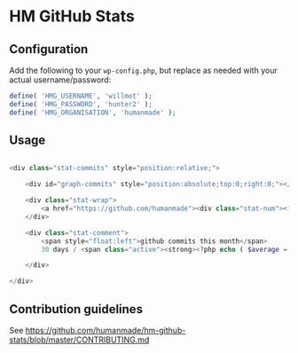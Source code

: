# HM GitHub Stats

## Configuration
Add the following to your `wp-config.php`, but replace as needed with your
actual username/password:

```php
define( 'HMG_USERNAME', 'willmot' );
define( 'HMG_PASSWORD', 'hunter2' );
define( 'HMG_ORGANISATION', 'humanmade' );
```

## Usage
```php

<div class="stat-commits" style="position:relative;">

    <div id="graph-commits" style="position:absolute;top:0;right:0;"></div>

    <div class="stat-wrap">
    	<a href="https://github.com/humanmade"><div class="stat-num"><?php echo ( $commits = array_sum( hmg_get_formatted_commits_for_month_cached() ) ) ? $commits : '&hellip;'; ?></div></a>
    </div>

    <div class="stat-comment">
        <span style="float:left">github commits this month</span>
        30 days / <span class="active"><strong><?php echo ( $average = hmg_commits_by_day_average() ) ? $average : '&hellip;'; ?></strong> commits per day</span>

    </div>

</div>

```

## Contribution guidelines ##

See https://github.com/humanmade/hm-github-stats/blob/master/CONTRIBUTING.md